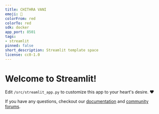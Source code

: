 ```yaml
---
title: CHITHRA VANI
emoji: 🚀
colorFrom: red
colorTo: red
sdk: docker
app_port: 8501
tags:
- streamlit
pinned: false
short_description: Streamlit template space
license: cc0-1.0
---
```


# Welcome to Streamlit!

Edit `/src/streamlit_app.py` to customize this app to your heart's desire. :heart:

If you have any questions, checkout our [documentation](https://docs.streamlit.io) and [community
forums](https://discuss.streamlit.io).
